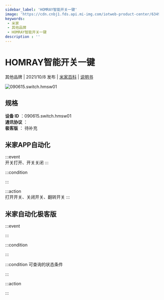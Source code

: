 ```yaml
---
sidebar_label: 'HOMRAY智能开关一键'
image: 'https://cdn.cnbj1.fds.api.mi-img.com/iotweb-product-center/6349e5b4f87fd70303f2a0ec82281837_1631191899232.png?GalaxyAccessKeyId=AKVGLQWBOVIRQ3XLEW&Expires=9223372036854775807&Signature=OlKTWnK0pEnXyO16aWE7yVsK50E='
keywords: 
 - 米家
 - 其他品牌
 - HOMRAY智能开关一键
description : ''
---
```

# HOMRAY智能开关一键

其他品牌 | 2021/10/8 发布 | [米家百科](https://home.mi.com/webapp/content/baike/product/index.html?model=090615.switch.hmsw01) | [说明书](https://home.mi.com/views/introduction.html?model=090615.switch.hmsw01&region=cn)

![090615.switch.hmsw01](https://cdn.cnbj1.fds.api.mi-img.com/iotweb-product-center/6349e5b4f87fd70303f2a0ec82281837_1631191899232.png?GalaxyAccessKeyId=AKVGLQWBOVIRQ3XLEW&Expires=9223372036854775807&Signature=OlKTWnK0pEnXyO16aWE7yVsK50E=)

## 规格  
> 
**设备 ID** ：090615.switch.hmsw01  
**通讯协议** ：  
**极客版**  ： 待补充 


## 米家APP自动化  

:::event  
开关打开、开关关闭
:::

:::condition  

:::

:::action   
打开开关、关闭开关、翻转开关
:::

## 米家自动化极客版  

:::event  

:::

:::condition  

:::

:::condition 可查询的状态条件  

:::

:::action  

:::

        
